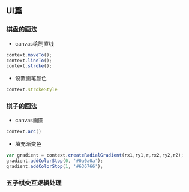 ## UI篇

### 棋盘的画法
- canvas绘制直线

```javascript
context.moveTo();
context.lineTo();
context.stroke();
```

- 设置画笔颜色

```javascript
context.strokeStyle
```

### 棋子的画法
- canvas画圆

```javascript
context.arc()
```

- 填充渐变色

```javascript
var gradient = context.createRadialGradient(rx1,ry1,r,rx2,ry2,r2);
gradient.addColorStop(0, '#0a0a0a');
gradient.addColorStop(1, '#636766');
```

### 五子棋交互逻辑处理
